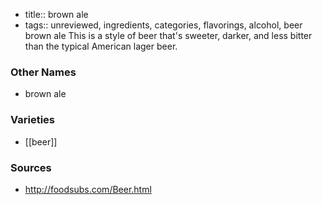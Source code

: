 - title:: brown ale
- tags:: unreviewed, ingredients, categories, flavorings, alcohol, beer
brown ale This is a style of beer that's sweeter, darker, and less bitter than the typical American lager beer.

### Other Names

* brown ale

### Varieties

* [[beer]]

### Sources
* http://foodsubs.com/Beer.html
